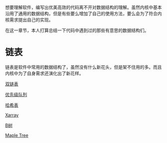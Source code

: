 想要理解软件，编写出优美高效的代码离不开对数据结构的理解。虽然内核中基本沿用了通用的数据结构，但是有些要么增加了自己的使用方法，要么会为了符合内核需求提出自己的实现。

在这一章节，本人打算总结一下代码中遇到过的那些有意思的数据结构们。

# 链表

链表是软件中常用的数据结构了，虽然没有什么新花头，但是架不住用的多。而且内核中为了自身需求还演化出了新花样。

[双链表][1]

[优先级队列][2]

[哈希表][3]

[Xarray][4]

[B树][5]

[Maple Tree][6]

[1]: /data_struct/01-list.md
[2]: /data_struct/03-plist.md
[3]: /data_struct/02-hlist.md
[4]: /data_struct/04-xarray.md
[5]: /data_struct/05-btree.md
[6]: /data_struct/06-maple_tree.md
